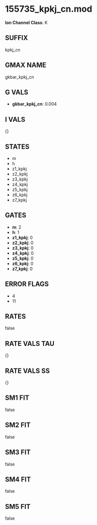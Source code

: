 # 155735_kpkj_cn.mod

**Ion Channel Class**: K

## SUFFIX

kpkj_cn

## GMAX NAME

gkbar_kpkj_cn

## G VALS

- **gkbar_kpkj_cn**: 0.004

## I VALS

{}

## STATES

- m
- h
- z1_kpkj
- z2_kpkj
- z3_kpkj
- z4_kpkj
- z5_kpkj
- z6_kpkj
- z7_kpkj

## GATES

- **m**: 2
- **h**: 1
- **z1_kpkj**: 0
- **z2_kpkj**: 0
- **z3_kpkj**: 0
- **z4_kpkj**: 0
- **z5_kpkj**: 0
- **z6_kpkj**: 0
- **z7_kpkj**: 0

## ERROR FLAGS

- 4
- 11

## RATES

false

## RATE VALS TAU

{}

## RATE VALS SS

{}

## SM1 FIT

false

## SM2 FIT

false

## SM3 FIT

false

## SM4 FIT

false

## SM5 FIT

false

